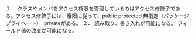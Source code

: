 １．    クラスやメンバをアクセス権限を管理しているのはアクセス修飾子である。アクセス修飾子には、権限に従って、public protected 無指定（パッケージプライベート）　privateがある。
２．    読み取り、書き入れが可能になる。
        フィールド値の改変が可能になる。